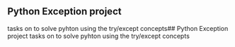 ## Python Exception project
  tasks on to solve pyhton using the try/except  concepts## Python Exception project
  tasks on to solve pyhton using the try/except  concepts

